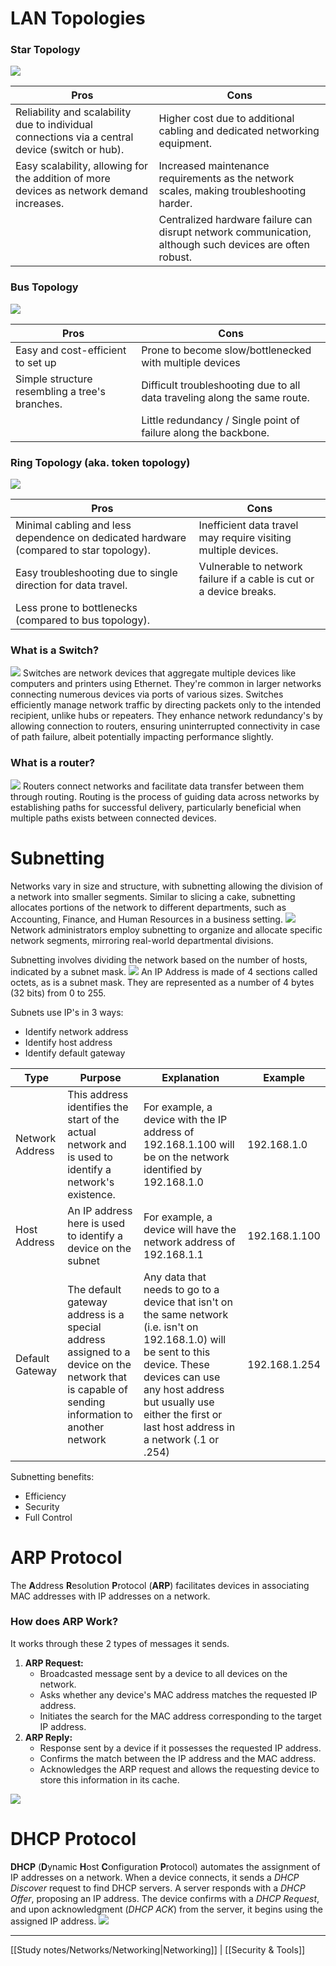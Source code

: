 # LAN Topologies
### Star Topology
![](../attachments/eb2ef5f3ec13aead65573fe9b0f2cce5.png)

| **Pros**                                                                                        | **Cons**                                                                                                |
| ----------------------------------------------------------------------------------------------- | ------------------------------------------------------------------------------------------------------- |
| Reliability and scalability due to individual connections via a central device (switch or hub). | Higher cost due to additional cabling and dedicated networking equipment.                               |
| Easy scalability, allowing for the addition of more devices as network demand increases.        | Increased maintenance requirements as the network scales, making troubleshooting harder.                |
|                                                                                                 | Centralized hardware failure can disrupt network communication, although such devices are often robust. |

### Bus Topology
![](../attachments/3449e7d9f65565cbfbbb57377a695b49.png)

| **Pros**                                       | **Cons**                                                                  |
| ---------------------------------------------- | ------------------------------------------------------------------------- |
| Easy and cost-efficient to set up              | Prone to become slow/bottlenecked with multiple devices                   |
| Simple structure resembling a tree's branches. | Difficult troubleshooting due to all data traveling along the same route. |
|                                                | Little redundancy / Single point of failure along the backbone.           |
### Ring Topology (aka. token topology)
![](../attachments/56a774e799c73e3c152efe712520668d.png)

| **Pros**                                                                               | **Cons**                                                            |
| -------------------------------------------------------------------------------------- | ------------------------------------------------------------------- |
| Minimal cabling and less dependence on dedicated hardware (compared to star topology). | Inefficient data travel may require visiting multiple devices.      |
| Easy troubleshooting due to single direction for data travel.                          | Vulnerable to network failure if a cable is cut or a device breaks. |
| Less prone to bottlenecks (compared to bus topology).                                  |                                                                     |

### What is a Switch?
![](../attachments/4db9d3761307a6ca715311cb7b4071a1.png)
Switches are network devices that aggregate multiple devices like computers and printers using Ethernet. They're common in larger networks connecting numerous devices via ports of various sizes. Switches efficiently manage network traffic by directing packets only to the intended recipient, unlike hubs or repeaters.
They enhance network redundancy's by allowing connection to routers, ensuring uninterrupted connectivity in case of path failure, albeit potentially impacting performance slightly.

### What is a router?
![](../attachments/13c811e2557326efb065029adaa76a4a.png)
Routers connect networks and facilitate data transfer between them through routing. Routing is the process of guiding data across networks by establishing paths for successful delivery, particularly beneficial when multiple paths exists between connected devices.

# Subnetting
Networks vary in size and structure, with subnetting allowing the division of a network into smaller segments.
Similar to slicing a cake, subnetting allocates portions of the network to different departments, such as Accounting, Finance, and Human Resources in a business setting.
![](../attachments/ffdd3386620d5c3f07de9d9fe19abf65.png)
Network administrators employ subnetting to organize and allocate specific network segments, mirroring real-world departmental divisions. 

Subnetting involves dividing the network based on the number of hosts, indicated by a subnet mask.
![](../attachments/0d8dd866689439dbf0d89cb2f7c8b582.png)
An IP Address is made of 4 sections called octets, as is a subnet mask.
They are represented as a number of 4 bytes (32 bits) from 0 to 255.

Subnets use IP's in 3 ways:
- Identify network address
- Identify host address
- Identify default gateway

| **Type**        | **Purpose**                                                                                                                                    | **Explanation**                                                                                                                                                                                                                                      | **Example**   |
| --------------- | ---------------------------------------------------------------------------------------------------------------------------------------------- | ---------------------------------------------------------------------------------------------------------------------------------------------------------------------------------------------------------------------------------------------------- | ------------- |
| Network Address | This address identifies the start of the actual network and is used to identify a network's existence.                                         | For example, a device with the IP address of 192.168.1.100 will be on the network identified by 192.168.1.0                                                                                                                                          | 192.168.1.0   |
| Host Address    | An IP address here is used to identify a device on the subnet                                                                                  | For example, a device will have the network address of 192.168.1.1                                                                                                                                                                                   | 192.168.1.100 |
| Default Gateway | The default gateway address is a special address assigned to a device on the network that is capable of sending information to another network | Any data that needs to go to a device that isn't on the same network (i.e. isn't on 192.168.1.0) will be sent to this device. These devices can use any host address but usually use either the first or last host address in a network (.1 or .254) | 192.168.1.254 |

Subnetting benefits:
- Efficiency
- Security
- Full Control
# ARP Protocol
The **A**ddress **R**esolution **P**rotocol (**ARP**) facilitates devices in associating MAC addresses with IP addresses on a network. 

### How does ARP Work?
It works through these 2 types of messages it sends.
1. **ARP Request:**
    - Broadcasted message sent by a device to all devices on the network.
    - Asks whether any device's MAC address matches the requested IP address.
    - Initiates the search for the MAC address corresponding to the target IP address.
2. **ARP Reply:**
    - Response sent by a device if it possesses the requested IP address.
    - Confirms the match between the IP address and the MAC address.
    - Acknowledges the ARP request and allows the requesting device to store this information in its cache.


![](../attachments/92463c04780bce11114102362d8311d3.png)

# DHCP Protocol
**DHCP** (**D**ynamic **H**ost **C**onfiguration **P**rotocol) automates the assignment of IP addresses on a network. 
When a device connects, it sends a *DHCP Discover* request to find DHCP servers. A server responds with a *DHCP Offer*, proposing an IP address. 
The device confirms with a *DHCP Request*, and upon acknowledgment (*DHCP ACK*) from the server, it begins using the assigned IP address.
![](../attachments/340f585c3fbfafbe72acc18ddceaf7f6.png)

---
[[Study notes/Networks/Networking|Networking]] | [[Security & Tools]]
